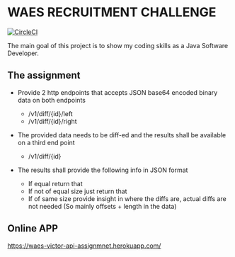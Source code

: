 # WAES RECRUITMENT CHALLENGE

[![CircleCI](https://circleci.com/gh/victorwardi/WaesScalableWeb.svg?style=svg)](https://circleci.com/gh/victorwardi/WaesScalableWeb)

The main goal of this project is to show my coding skills as a Java Software Developer.

## The assignment

- Provide 2 http endpoints that accepts JSON base64 encoded binary data on both endpoints
	- /v1/diff/{id}/left 
	- /v1/diff/{id}/right
	
- The provided data needs to be diff-ed and the results shall be available on a third end point
	- /v1/diff/{id}
	
- The results shall provide the following info in JSON format
	- If equal return that
	- If not of equal size just return that
	- If of same size provide insight in where the diffs are, actual diffs are not needed (So mainly offsets + length in the data)

## Online APP

https://waes-victor-api-assignmnet.herokuapp.com/